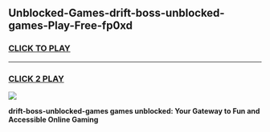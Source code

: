 
## Unblocked-Games-drift-boss-unblocked-games-Play-Free-fp0xd
<h3>
<a href="https://premium76.site?title=drift-boss-unblocked-games&ref=15A">CLICK TO PLAY</a></h3>
<hr>

<h3>
<a href="https://premium76.site?title=drift-boss-unblocked-games&ref=15A">CLICK 2 PLAY</a>
  
</h3>

<a href="https://premium76.site?title=drift-boss-unblocked-games&ref=15A"><img src="https://clearcache.store/games.png"></a>


**drift-boss-unblocked-games games unblocked: Your Gateway to Fun and Accessible Online Gaming**
